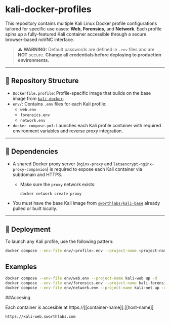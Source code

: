# kali-docker-profiles

This repository contains multiple Kali Linux Docker profile configurations tailored for specific use cases: **Web**, **Forensics**, and **Network**. Each profile spins up a fully-featured Kali container accessible through a secure browser-based noVNC interface.

> ⚠️ **WARNING:** Default passwords are defined in `.env` files and are **NOT** secure. **Change all credentials before deploying to production environments.**

---

## 🧱 Repository Structure

- `Dockerfile.profile`: Profile-specific image that builds on the base image from [`kali-docker`](https://github.com/your-username/kali-docker).
- `env/`: Contains `.env` files for each Kali profile:
  - `web.env`
  - `forensics.env`
  - `network.env`
- `docker-compose.yml`: Launches each Kali profile container with required environment variables and reverse proxy integration.

---

## 🔗 Dependencies

- A shared Docker proxy server (`nginx-proxy` and `letsencrypt-nginx-proxy-companion`) is required to expose each Kali container via subdomain and HTTPS.
  - Make sure the `proxy` network exists:
    ```bash
    docker network create proxy
    ```

- You must have the base Kali image from [`sworthlabs/kali-base`](https://hub.docker.com/r/sworthlabs/kali-base) already pulled or built locally.

---

## 🚀 Deployment

To launch any Kali profile, use the following pattern:


```bash
docker compose --env-file env/<profile>.env --project-name <project-name> up -d

```

## Examples

```bash
docker compose --env-file env/web.env --project-name kali-web up -d
docker compose --env-file env/forensics.env --project-name kali-forensics up -d
docker compose --env-file env/network.env --project-name kali-net up -d
```


##Accesing

Each container is accesible at https://[[container-name]].[[host-name]]
```bash
https://kali-web.sworthlabs.com
```

